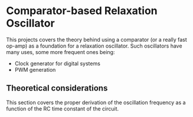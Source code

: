 # Comparator-based Relaxation Oscillator
This projects covers the theory behind using a comparator (or a really fast op-amp) as a foundation for a relaxation oscillator. Such oscillators have many uses, some more frequent ones being:
- Clock generator for digital systems
- PWM generation
## Theoretical considerations
This section covers the proper derivation of the oscillation frequency as a function of the RC time constant of the circuit.
